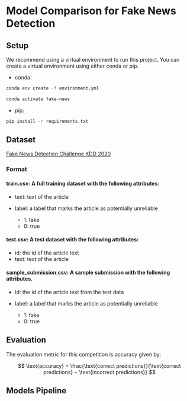 # Model Comparison for Fake News Detection 

## Setup
We recommend using a virtual environment to run this project. You can create a virtual environment using either conda or pip. 
- conda:
```bash
conda env create -f environment.yml
```
```bash
conda activate fake-news
```
- pip:
```bash
pip install -r requirements.txt
```

## Dataset
[Fake News Detection Challenge KDD 2020](https://www.kaggle.com/competitions/fakenewskdd2020)

### Format
#### train.csv: A full training dataset with the following attributes:

- text: text of the article

- label: a label that marks the article as potentially unreliable
    - 1: fake
    - 0: true

#### test.csv: A test dataset with the following attributes:

- id: the id of the article text
- text: text of the article

#### sample_submission.csv: A sample submission with the following attributes.

- id: the id of the article text from the test data

- label: a label that marks the article as potentially unreliable
    - 1: fake
    - 0: true

## Evaluation
The evaluation metric for this competition is accuracy given by:

$$
\text{accuracy} = \frac{\text{correct predictions}}{\text{correct predictions} + \text{incorrect predictions}}
$$

## Models Pipeline

